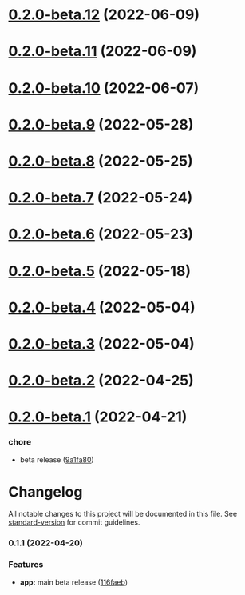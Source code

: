 # [0.2.0-beta.12](https://github.com/tesalate/tesalate-ui/compare/v0.2.0-beta.11...v0.2.0-beta.12) (2022-06-09)

# [0.2.0-beta.11](https://github.com/tesalate/tesalate-ui/compare/v0.2.0-beta.10...v0.2.0-beta.11) (2022-06-09)

# [0.2.0-beta.10](https://github.com/tesalate/tesalate-ui/compare/v0.2.0-beta.9...v0.2.0-beta.10) (2022-06-07)

# [0.2.0-beta.9](https://github.com/tesalate/tesalate-ui/compare/v0.2.0-beta.8...v0.2.0-beta.9) (2022-05-28)

# [0.2.0-beta.8](https://github.com/tesalate/tesalate-ui/compare/v0.2.0-beta.7...v0.2.0-beta.8) (2022-05-25)

# [0.2.0-beta.7](https://github.com/tesalate/tesalate-ui/compare/v0.2.0-beta.6...v0.2.0-beta.7) (2022-05-24)

# [0.2.0-beta.6](https://github.com/tesalate/tesalate-ui/compare/v0.2.0-beta.5...v0.2.0-beta.6) (2022-05-23)

# [0.2.0-beta.5](https://github.com/tesalate/tesalate-ui/compare/v0.2.0-beta.4...v0.2.0-beta.5) (2022-05-18)

# [0.2.0-beta.4](https://github.com/tesalate/tesalate-ui/compare/v0.2.0-beta.3...v0.2.0-beta.4) (2022-05-04)

# [0.2.0-beta.3](https://github.com/tesalate/tesalate-ui/compare/v0.2.0-beta.2...v0.2.0-beta.3) (2022-05-04)

# [0.2.0-beta.2](https://github.com/tesalate/tesalate-ui/compare/v0.2.0-beta.1...v0.2.0-beta.2) (2022-04-25)

# [0.2.0-beta.1](https://github.com/tesalate/tesalate-ui/compare/v0.1.1...v0.2.0-beta.1) (2022-04-21)


### chore

* beta release ([9a1fa80](https://github.com/tesalate/tesalate-ui/commit/9a1fa80af5b17bb00b34b1a9571702fb364b24ab))

# Changelog

All notable changes to this project will be documented in this file. See [standard-version](https://github.com/conventional-changelog/standard-version) for commit guidelines.

### 0.1.1 (2022-04-20)


### Features

* **app:** main beta release ([116faeb](https://github.com/tesalate/tesalate-ui/commit/116faeb1629957d0b153b32c59357934e9b3b7f3))
